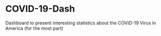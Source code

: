 # COVID-19-Dash
Dashboard to present interesting statistics about the COVID-19 Virus in America (for the most part) 
